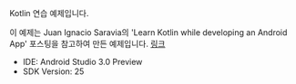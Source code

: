 Kotlin 연습 예제입니다.

이 예제는 Juan Ignacio Saravia의 'Learn Kotlin while developing an Android App' 포스팅을 참고하여 만든 예제입니다.
[링크](https://android.jlelse.eu/learn-kotlin-while-developing-an-android-app-introduction-567e21ff9664)

- IDE: Android Studio 3.0 Preview
- SDK Version: 25
